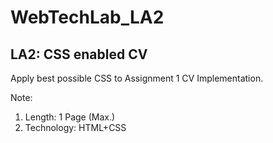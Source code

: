 # WebTechLab_LA2

## LA2: CSS enabled CV

Apply best possible CSS to Assignment 1 CV Implementation.

Note:
1. Length: 1 Page (Max.)
2. Technology: HTML+CSS
